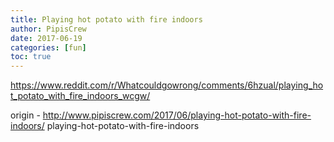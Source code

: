 ```yaml
---
title: Playing hot potato with fire indoors
author: PipisCrew
date: 2017-06-19
categories: [fun]
toc: true
---
```


https://www.reddit.com/r/Whatcouldgowrong/comments/6hzual/playing_hot_potato_with_fire_indoors_wcgw/

origin - http://www.pipiscrew.com/2017/06/playing-hot-potato-with-fire-indoors/ playing-hot-potato-with-fire-indoors